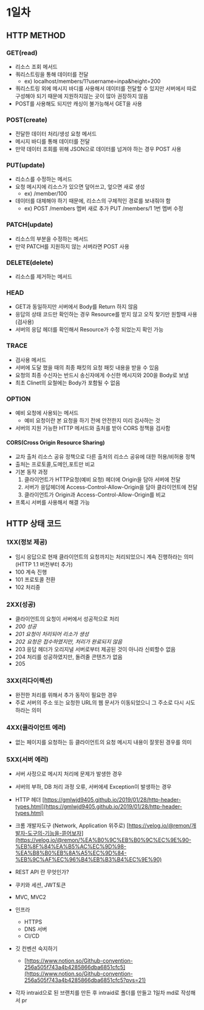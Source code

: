 # 1일차 

## HTTP METHOD

### GET(read)

- 리소스 조회 메서드
- 쿼리스트링을 통해 데이터를 전달
    - ex) localhost/members/1?username=inpa&height=200
- 쿼리스트링 외에 메시지 바디를 사용해서 데이터를 전달할 수 있지만 서버에서 따로 구성해야 되기 때문에 지원하지않는 곳이 많아 권장하지 않음
- POST를 사용해도 되지만 캐싱이 불가능해서 GET을 사용

### POST(create)

- 전달한 데이터 처리/생성 요청 메서드
- 메시지 바디를 통해 데이터를 전달
- 만약 데이터 조회를 위해 JSON으로 데이터를 넘겨야 하는 경우 POST 사용

### PUT(update)

- 리소스를 수정하는 메서드
- 요청 메시지에 리소스가 있으면 덮어쓰고, 엎으면 새로 생성
    - ex) /member/100
- 데이터를 대체해야 하기 때문에, 리소스의 구체적인 경로를 보내줘야 함
    - ex) POST /members 멥버 새로 추가 PUT /members/1 1번 멥버 수정

### PATCH(update)

- 리소스의 부분을 수정하는 메서드
- 만약 PATCH를 지원하지 않는 서버라면 POST 사용

### DELETE(delete)

- 리소스를 제거하는 메서드

### HEAD

- GET과 동일하지만 서버에서 Body를 Return 하지 않음
- 응답의 상태 코드만 확인하는 경우 Resource를 받지 않고 오직 찾기만 원할때 사용(검사용)
- 서버의 응답 헤더를 확인해서 Resource가 수정 되었는지 확인 가능

### TRACE

- 검사용 메서드
- 서버에 도달 했을 때의 최종 패킷의 요청 패킷 내용을 받을 수 있음
- 요청의 최종 수신자는 반드시 송신자에게 수신한 메시지와 200을 Body로 보냄
- 최초 Clinet의 요철에는 Body가 포함될 수 없음

### OPTION

- 예비 요청에 사용되는 메서드
    - 예비 요청이란 본 요청을 하기 전에 안전한지 미리 검사하는 것
- 서버의 지원 가능한 HTTP 메서드와 출처를 받아 CORS 정책을 검사함

#### CORS(Cross Origin Resource Sharing)

- 교차 출처 리소스 공유 정책으로 다른 출처의 리소스 공유에 대한 허용/비허용 정책
- 출처는 프로토콜,도메인,포트만 비교
- 기본 동작 과정
    1. 클라이언트가 HTTP요청(예비 요청) 헤더에 Origin을 담아 서버에 전달
    2. 서버가 응답헤더에 Access-Control-Allow-Origin을 담아 클라이언트에 전달
    3. 클라이언트가 Origin과 Access-Control-Allow-Origin를 비교
- 프록시 서버를 사용해서 해결 가능

## HTTP 상태 코드

### 1XX(정보 제공)

- 임시 응답으로 현재 클라이언트의 요청까지는 처리되었으니 계속 진행하라는 의미(HTTP 1.1 버전부터 추가)
- 100 계속 진행
- 101 프로토콜 전환
- 102 처리중

### 2XX(성공)

- 클라이언트의 요청이 서버에서 성공적으로 처리
- *200 성공*
- *201 요청이 처리되어 리소가 생성*
- *202 요청은 접수하였지만, 처리가 완료되지 않음*
- 203 응답 헤더가 오리지널 서버로부터 제공된 것이 아니라 신뢰할수 없음
- 204 처리를 성공하였지만, 돌려줄 콘텐츠가 없음
- 205 

### 3XX(리다이렉션)

- 완전한 처리를 위해서 추가 동작이 필요한 경우
- 주로 서버의 주소 또는 요청한 URL의 웹 문서가 이동되었으니 그 주소로 다시 시도하라는 의미

### 4XX(클라이언트 에러)

- 없는 페이지를 요청하는 등 클라이언트의 요청 메시지 내용이 잘못된 경우를 의미

### 5XX(서버 에러)

- 서버 사정으로 메시지 처리에 문제가 발생한 경우
- 서버의 부하, DB 처리 과정 오류, 서버에세 Exception이 발생하는 경우

- HTTP 헤더 [https://gmlwjd9405.github.io/2019/01/28/http-header-types.html](https://gmlwjd9405.github.io/2019/01/28/http-header-types.html)
- 크롬 개발자도구 (Network, Application 위주로) [https://velog.io/@remon/개발자-도구의-기능을-뜯어보자](https://velog.io/@remon/%EA%B0%9C%EB%B0%9C%EC%9E%90-%EB%8F%84%EA%B5%AC%EC%9D%98-%EA%B8%B0%EB%8A%A5%EC%9D%84-%EB%9C%AF%EC%96%B4%EB%B3%B4%EC%9E%90)
- REST API 란 무엇인가?
- 쿠키와 세션, JWT토큰
- MVC, MVC2
- 인프라
    - HTTPS
    - DNS 서버
    - CI/CD
- 깃 컨벤션 숙지하기
    - [https://www.notion.so/Github-convention-256a505f743a4b4285866dba6851cfc5](https://www.notion.so/Github-convention-256a505f743a4b4285866dba6851cfc5?pvs=21)
- 각자 intraid으로 된 브랜치를 만든 후 intraid로 폴더를 만들고 1일차 md로 작성해서 pr